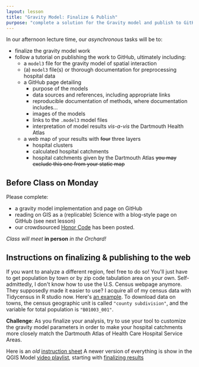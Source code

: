 ```yaml
---
layout: lesson
title: "Gravity Model: Finalize & Publish"
purpose: "complete a solution for the Gravity model and publish to GitHub"
---
```


In our afternoon lecture time, our *asynchronous* tasks will be to:

- finalize the gravity model work
- follow a tutorial on publishing the work to GitHub, ultimately including:
  - a `model3` file for the gravity model of spatial interaction
  - (a) `model3` file(s) or thorough documentation for preprocessing hospital data
  - a GitHub page detailing
    - purpose of the models
    - data sources and references, including appropriate links
    - reproducible documentation of methods, where documentation includes...
    - images of the models
    - links to the `.model3` model files
    - interpretation of model results *vis-a-vis* the Dartmouth Health Atlas
  - a web map of your results with ~~four~~ three layers
    - hospital clusters
    - calculated hospital catchments
    - hospital catchments given by the Dartmouth Atlas ~~you may exclude this one from your static map~~ 

## Before Class on Monday

Please complete:
- a gravity model implementation and page on GitHub
- reading on GIS as a (replicable) Science with a blog-style page on GitHub (see next lesson)
- our crowdsourced [Honor Code](00c_honorcode.html) has been posted.

*Class will meet* **in person** *in the Orchard!*

## Instructions on finalizing & publishing to the web

If you want to analyze a different region, feel free to do so! You'll just have to get population by town or by zip code tabulation area on your own. Self-admittedly, I don't know how to use the U.S. Census webpage anymore. They supposedly made it easier to use? I acquire all of my census data with Tidycensus in R studio now. Here's [an example](https://github.com/GIS4DEV/USCensus). To download data on towns, the census geographic unit is called `"county subdivision"`, and the variable for total population is `"B01003_001"`.

**Challenge**: As you finalize your analysis, try to use your tool to customize the gravity model parameters in order to make your hospital catchments more closely match the Dartmouth Atlas of Health Care Hospital Service Areas.

Here is an *old* [instruction sheet](/assets/qgis2web.pdf)
A newer version of everything is show in the QGIS Model [video playlist](https://midd.hosted.panopto.com/Panopto/Pages/Sessions/List.aspx?folderID=324cb720-6901-48e2-b57a-acdf014ab826), starting with [finalizing results](https://midd.hosted.panopto.com/Panopto/Pages/Viewer.aspx?id=7e55c4d2-8072-4049-bb9d-ace201042448)
